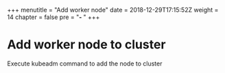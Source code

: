+++
menutitle = "Add worker node"
date = 2018-12-29T17:15:52Z
weight = 14
chapter = false
pre = "<b>- </b>"
+++

# Add worker node to cluster

Execute kubeadm command to add the node to cluster

